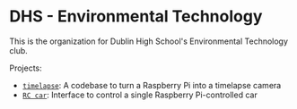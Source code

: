 # DHS - Environmental Technology

This is the organization for Dublin High School's Environmental Technology club.

Projects:
- [`timelapse`](https://github.com/dhs-envirotech/timelapse): A codebase to turn a Raspberry Pi into a timelapse camera
- [`RC car`](https://github.com/dhs-envirotech/rc-prototype): Interface to control a single Raspberry Pi-controlled car
